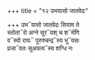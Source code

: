 +++
title = "१२ उभयासो जातवेदः"

+++
उभ᳓यासो जातवेदः सियाम ते  
स्तोता᳓रो अग्ने सूर᳓यश् च श᳓र्मणि  
व᳓स्वो रायः᳓ पुरुश्चन्द्र᳓स्य भू᳓यसः  
प्रजा᳓वतः सुअपत्य᳓स्य शग्धि नः